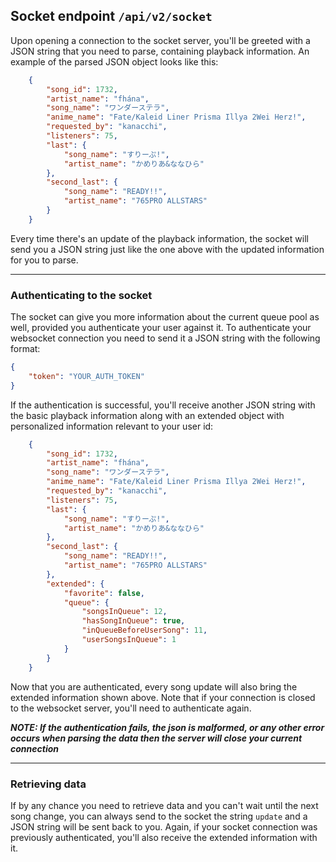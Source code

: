 ## Socket endpoint `/api/v2/socket`

Upon opening a connection to the socket server, you'll be greeted with a JSON string that you need to parse, containing playback information. An example of the parsed JSON object looks like this:

```json
    {
        "song_id": 1732,
        "artist_name": "fhána",
        "song_name": "ワンダーステラ",
        "anime_name": "Fate/Kaleid Liner Prisma Illya 2Wei Herz!",
        "requested_by": "kanacchi",
        "listeners": 75,
        "last": {
            "song_name": "すりーぷ!",
            "artist_name": "かめりあ&ななひら"
        },
        "second_last": {
            "song_name": "READY!!",
            "artist_name": "765PRO ALLSTARS"
        }
    }
```

Every time there's an update of the playback information, the socket will send you a JSON string just like the one above with the updated information for you to parse.

----

### Authenticating to the socket

The socket can give you more information about the current queue pool as well, provided you authenticate your user against it. To authenticate your websocket connection you need to send it a JSON string with the following format:

```json
{
    "token": "YOUR_AUTH_TOKEN"
}
```

If the authentication is successful, you'll receive another JSON string with the basic playback information along with an extended object with personalized information relevant to your user id:

```json
    {
        "song_id": 1732,
        "artist_name": "fhána",
        "song_name": "ワンダーステラ",
        "anime_name": "Fate/Kaleid Liner Prisma Illya 2Wei Herz!",
        "requested_by": "kanacchi",
        "listeners": 75,
        "last": {
            "song_name": "すりーぷ!",
            "artist_name": "かめりあ&ななひら"
        },
        "second_last": {
            "song_name": "READY!!",
            "artist_name": "765PRO ALLSTARS"
        },
        "extended": {
            "favorite": false,
            "queue": {
                "songsInQueue": 12,
                "hasSongInQueue": true,
                "inQueueBeforeUserSong": 11,
                "userSongsInQueue": 1
            }
        }
    }
```
Now that you are authenticated, every song update will also bring the extended information shown above. Note that if your connection is closed to the websocket server, you'll need to authenticate again.

***NOTE: If the authentication fails, the json is malformed, or any other error occurs when parsing the data then the server will close your current connection***

----

### Retrieving data

If by any chance you need to retrieve data and you can't wait until the next song change, you can always send to the socket the string `update` and a JSON string will be sent back to you. Again, if your socket connection was previously authenticated, you'll also receive the extended information with it.
